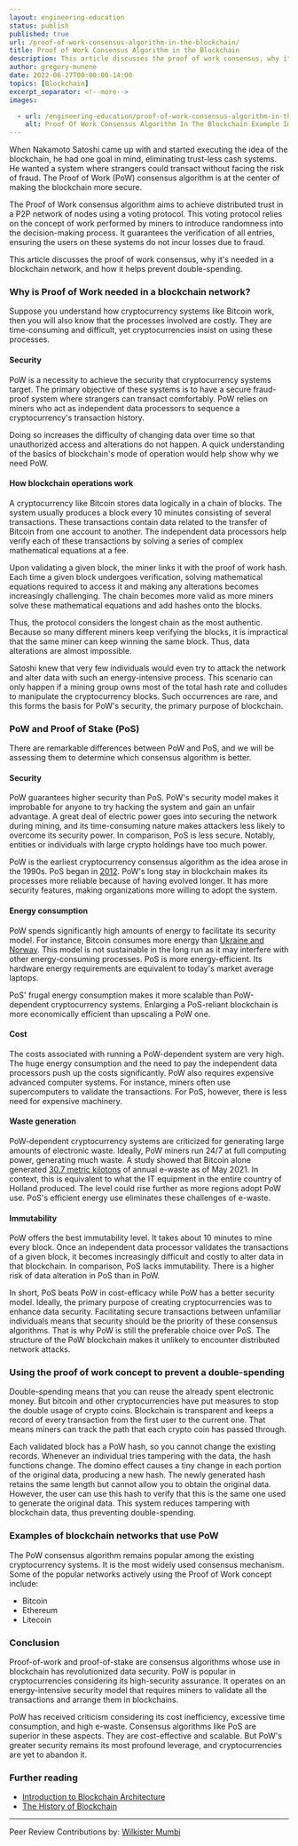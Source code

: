 ```yaml
---
layout: engineering-education
status: publish
published: true
url: /proof-of-work-consensus-algorithm-in-the-blockchain/
title: Proof of Work Consensus Algorithm in the Blockchain
description: This article discusses the proof of work consensus, why it's needed in a blockchain network, and how it helps prevent double-spending.
author: gregory-munene
date: 2022-06-27T00:00:00-14:00
topics: [Blockchain]
excerpt_separator: <!--more-->
images:

  - url: /engineering-education/proof-of-work-consensus-algorithm-in-the-blockchain/hero.jpg
    alt: Proof Of Work Consensus Algorithm In The Blockchain Example Image
---
```

When Nakamoto Satoshi came up with and started executing the idea of the blockchain, he had one goal in mind, eliminating trust-less cash systems. He wanted a system where strangers could transact without facing the risk of fraud. The Proof of Work (PoW) consensus algorithm is at the center of making the blockchain more secure.
<!--more-->
The Proof of Work consensus algorithm aims to achieve distributed trust in a P2P network of nodes using a voting protocol. This voting protocol relies on the concept of work performed by miners to introduce randomness into the decision-making process. It guarantees the verification of all entries, ensuring the users on these systems do not incur losses due to fraud.

This article discusses the proof of work consensus, why it's needed in a blockchain network, and how it helps prevent double-spending.

### Why is Proof of Work needed in a blockchain network?
Suppose you understand how cryptocurrency systems like Bitcoin work, then you will also know that the processes involved are costly. They are time-consuming and difficult, yet cryptocurrencies insist on using these processes.

#### Security
PoW is a necessity to achieve the security that cryptocurrency systems target. The primary objective of these systems is to have a secure fraud-proof system where strangers can transact comfortably. PoW relies on miners who act as independent data processors to sequence a cryptocurrency's transaction history. 

Doing so increases the difficulty of changing data over time so that unauthorized access and alterations do not happen. A quick understanding of the basics of blockchain's mode of operation would help show why we need PoW.

#### How blockchain operations work
A cryptocurrency like Bitcoin stores data logically in a chain of blocks. The system usually produces a block every 10 minutes consisting of several transactions. These transactions contain data related to the transfer of Bitcoin from one account to another. The independent data processors help verify each of these transactions by solving a series of complex mathematical equations at a fee.

Upon validating a given block, the miner links it with the proof of work hash. Each time a given block undergoes verification, solving mathematical equations required to access it and making any alterations becomes increasingly challenging. The chain becomes more valid as more miners solve these mathematical equations and add hashes onto the blocks. 

Thus, the protocol considers the longest chain as the most authentic. Because so many different miners keep verifying the blocks, it is impractical that the same miner can keep winning the same block. Thus, data alterations are almost impossible.

Satoshi knew that very few individuals would even try to attack the network and alter data with such an energy-intensive process. This scenario can only happen if a mining group owns most of the total hash rate and colludes to manipulate the cryptocurrency blocks. Such occurrences are rare, and this forms the basis for PoW's security, the primary purpose of blockchain.

### PoW and Proof of Stake (PoS)
There are remarkable differences between PoW and PoS, and we will be assessing them to determine which consensus algorithm is better.

#### Security
PoW guarantees higher security than PoS. PoW's security model makes it improbable for anyone to try hacking the system and gain an unfair advantage. A great deal of electric power goes into securing the network during mining, and its time-consuming nature makes attackers less likely to overcome its security power. In comparison, PoS is less secure. Notably, entities or individuals with large crypto holdings have too much power.

PoW is the earliest cryptocurrency consensus algorithm as the idea arose in the 1990s. PoS began in [2012](https://www.fool.com/investing/stock-market/market-sectors/financials/cryptocurrency-stocks/proof-of-work/). PoW's long stay in blockchain makes its processes more reliable because of having evolved longer. It has more security features, making organizations more willing to adopt the system.

#### Energy consumption
PoW spends significantly high amounts of energy to facilitate its security model. For instance, Bitcoin consumes more energy than [Ukraine and Norway](https://blockworks.co/proof-of-work-vs-proof-of-stake-whats-the-difference/). This model is not sustainable in the long run as it may interfere with other energy-consuming processes. PoS is more energy-efficient. Its hardware energy requirements are equivalent to today's market average laptops.

PoS' frugal energy consumption makes it more scalable than PoW-dependent cryptocurrency systems. Enlarging a PoS-reliant blockchain is more economically efficient than upscaling a PoW one.

#### Cost
The costs associated with running a PoW-dependent system are very high. The huge energy consumption and the need to pay the independent data processors push up the costs significantly. PoW also requires expensive advanced computer systems. For instance, miners often use supercomputers to validate the transactions. For PoS, however, there is less need for expensive machinery.

#### Waste generation
PoW-dependent cryptocurrency systems are criticized for generating large amounts of electronic waste. Ideally, PoW miners run 24/7 at full computing power, generating much waste. A study showed that Bitcoin alone generated [30.7 metric kilotons](https://www.sciencedirect.com/science/article/abs/pii/S0921344921005103#) of annual e-waste as of May 2021. In context, this is equivalent to what the IT equipment in the entire country of Holland produced. The level could rise further as more regions adopt PoW use. PoS's efficient energy use eliminates these challenges of e-waste.

#### Immutability
PoW offers the best immutability level. It takes about 10 minutes to mine every block. Once an independent data processor validates the transactions of a given block, it becomes increasingly difficult and costly to alter data in that blockchain. In comparison, PoS lacks immutability. There is a higher risk of data alteration in PoS than in PoW.

In short, PoS beats PoW in cost-efficacy while PoW has a better security model. Ideally, the primary purpose of creating cryptocurrencies was to enhance data security. Facilitating secure transactions between unfamiliar individuals means that security should be the priority of these consensus algorithms. That is why PoW is still the preferable choice over PoS. The structure of the PoW blockchain makes it unlikely to encounter distributed network attacks.

### Using the proof of work concept to prevent a double-spending
Double-spending means that you can reuse the already spent electronic money. But bitcoin and other cryptocurrencies have put measures to stop the double usage of crypto coins. Blockchain is transparent and keeps a record of every transaction from the first user to the current one. That means miners can track the path that each crypto coin has passed through.

Each validated block has a PoW hash, so you cannot change the existing records. Whenever an individual tries tampering with the data, the hash functions change. The domino effect causes a tiny change in each portion of the original data, producing a new hash. The newly generated hash retains the same length but cannot allow you to obtain the original data. However, the user can use this hash to verify that this is the same one used to generate the original data. This system reduces tampering with blockchain data, thus preventing double-spending.

### Examples of blockchain networks that use PoW
The PoW consensus algorithm remains popular among the existing cryptocurrency systems. It is the most widely used consensus mechanism. Some of the popular networks actively using the Proof of Work concept include:

- Bitcoin
- Ethereum
- Litecoin

### Conclusion
Proof-of-work and proof-of-stake are consensus algorithms whose use in blockchain has revolutionized data security. PoW is popular in cryptocurrencies considering its high-security assurance. It operates on an energy-intensive security model that requires miners to validate all the transactions and arrange them in blockchains.

PoW has received criticism considering its cost inefficiency, excessive time consumption, and high e-waste. Consensus algorithms like PoS are superior in these aspects. They are cost-effective and scalable. But PoW's greater security remains its most profound leverage, and cryptocurrencies are yet to abandon it.

### Further reading
- [Introduction to Blockchain Architecture](/engineering-education/an-introduction-to-blockchain-architecture/)
- [The History of Blockchain](/engineering-education/history-of-blockchain/)

---
Peer Review Contributions by: [Wilkister Mumbi](/engineering-education/authors/wilkister-mumbi/)
